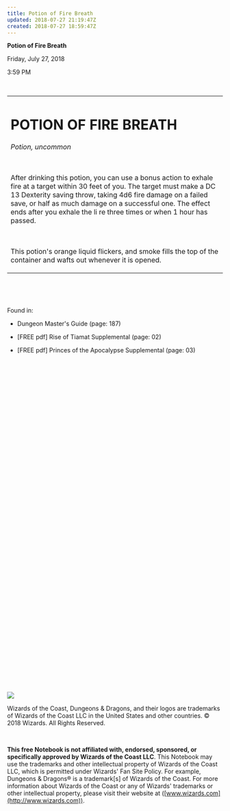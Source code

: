```yaml
---
title: Potion of Fire Breath
updated: 2018-07-27 21:19:47Z
created: 2018-07-27 18:59:47Z
---
```


**Potion of Fire Breath**

Friday, July 27, 2018

3:59 PM

 

<table><tbody><tr class="odd"><td><h1 id="potion-of-fire-breath"><strong>POTION OF FIRE BREATH</strong></h1><p><em>Potion, uncommon</em></p><p> </p><p>After drinking this potion, you can use a bonus action to exhale fire at a target within 30 feet of you. The target must make a DC 13 Dexterity saving throw, taking 4d6 fire damage on a failed save, or half as much damage on a successful one. The effect ends after you exhale the li re three times or when 1 hour has passed.</p><p> </p><p>This potion's orange liquid flickers, and smoke fills the top of the container and wafts out whenever it is opened.</p></td></tr></tbody></table>

 

 

Found in:

-   Dungeon Master's Guide (page: 187)

-   \[FREE pdf\] Rise of Tiamat Supplemental (page: 02)

-   \[FREE pdf\] Princes of the Apocalypse Supplemental (page: 03)

 

 

 

 

 

 

 

 

 

 

 

 

 

 

 

 

 

 

 

 

 

 

 

 

 

![](tmp\media\image1.png)

Wizards of the Coast, Dungeons & Dragons, and their logos are trademarks of Wizards of the Coast LLC in the United States and other countries. © 2018 Wizards. All Rights Reserved.

 

**This free Notebook is not affiliated with, endorsed, sponsored, or specifically approved by Wizards of the Coast LLC**. This Notebook may use the trademarks and other intellectual property of Wizards of the Coast LLC, which is permitted under Wizards' Fan Site Policy. For example, Dungeons & Dragons® is a trademark\[s\] of Wizards of the Coast. For more information about Wizards of the Coast or any of Wizards' trademarks or other intellectual property, please visit their website at ([www.wizards.com](http://www.wizards.com)).
